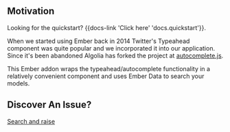 <h2 class='docs-flex docs-items-center docs-mt-8 docs-h2'>
  Motivation
</h2>

<aside>Looking for the quickstart? {{docs-link 'Click here' 'docs.quickstart'}}.</aside>

When we started using Ember back in 2014 Twitter's Typeahead component was quite popular
and we incorporated it into our application.  Since it's been abandoned Algolia has forked
the project at [autocomplete.js](https://github.com/algolia/autocomplete.js).

This Ember addon wraps the typeahead/autocomplete functionality in a relatively convenient
component and uses Ember Data to search your models.

<h2 class='docs-flex docs-items-center docs-mt-8 docs-h2'>
  Discover An Issue?
</h2>

[Search and raise](https://github.com/cybertooth-io/ember-data-autocomplete-js/issues)
